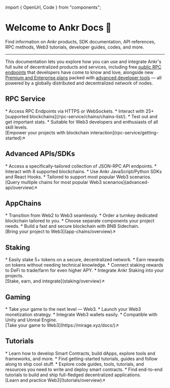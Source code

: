 import { OpenUrl, Code } from "components";

# Welcome to Ankr Docs 👋

Find information on Ankr products, SDK documentation, API references, RPC methods, Web3 tutorials, developer guides, codes, and more.
____________________________________

This documentation lets you explore how you can use and integrate Ankr's full suite of decentralized products and services, including free [public RPC endpoints](https://www.ankr.com/rpc/) that developers have come to know and love, alongside new [Premium and Enterprise plans](https://www.ankr.com/rpc/pricing/) packed with [advanced developer tools](https://www.ankr.com/advanced-api/) — all powered by a globally distributed and decentralized network of nodes.

## RPC Service
<div className="list-with-custom-top-margin mt-6">
* Access RPC Endpoints via HTTPS or WebSockets.
* Interact with 25+ [supported blockchains](/rpc-service/chains/chains-list/).
* Test out and get important stats.
* Suitable for Web3 developers and enthusiasts of all skill levels.
</div>
<div className="p-4 border border-gray-200 dark:border-gray-900 rounded mt-6">
  [Empower your projects with blockchain interaction](rpc-service/getting-started)↗
</div>

## Advanced APIs/SDKs
<div className="list-with-custom-top-margin mt-6">
* Access a specifically-tailored collection of JSON-RPC API endpoints.
* Interact with 8 supported blockchains.
* Use Ankr JavaScript/Python SDKs and React Hooks.
* Tailored to support most popular Web3 scenarios. 
</div>
<div className="p-4 border border-gray-200 dark:border-gray-900 rounded mt-6">
  [Query multiple chains for most popular Web3 scenarios](advanced-api/overview)↗
</div>

## AppChains
<div className="list-with-custom-top-margin mt-6">
* Transition from Web2 to Web3 seamlessly.
* Order a turnkey dedicated blockchain tailored to you.
* Choose separate components your project needs.
* Build a fast and secure blockchain with BNB Sidechain.
</div>
<div className="p-4 border border-gray-200 dark:border-gray-900 rounded mt-6">
  [Bring your project to Web3](app-chains/overview)↗
</div>

## Staking
<div className="list-with-custom-top-margin mt-6">
* Easily stake 5+ tokens on a secure, decentralized network.
* Earn rewards on tokens without needing technical knowledge.
* Connect staking rewards to DeFi to trade/farm for even higher APY.
* Integrate Ankr Staking into your projects.
</div>
<div className="p-4 border border-gray-200 dark:border-gray-900 rounded mt-6">
  [Stake, earn, and integrate](staking/overview)↗
</div>

## Gaming
<div className="list-with-custom-top-margin mt-6">
* Take your game to the next level — Web3.
* Launch your Web3 monetization strategy.
* Integrate Web3 wallets easily.
* Compatible with Unity and Unreal Engine.
</div>
<div className="p-4 border border-gray-200 dark:border-gray-900 rounded mt-6">
  [Take your game to Web3](https://mirage.xyz/docs/)↗
</div>

## Tutorials
<div className="list-with-custom-top-margin mt-6">
* Learn how to develop Smart Contracts, build dApps, explore tools and frameworks, and more.
* Find getting-started tutorials, guides and follow along to ship cool stuff.
* Explore code guides, tools, tutorials, and resources you need to write and deploy smart contracts.
* Find end-to-end tutorials to build and ship full-fledged decentralized applications.
</div>
<div className="p-4 border border-gray-200 dark:border-gray-900 rounded mt-6">
  [Learn and practice Web3](tutorials/overview)↗
</div>